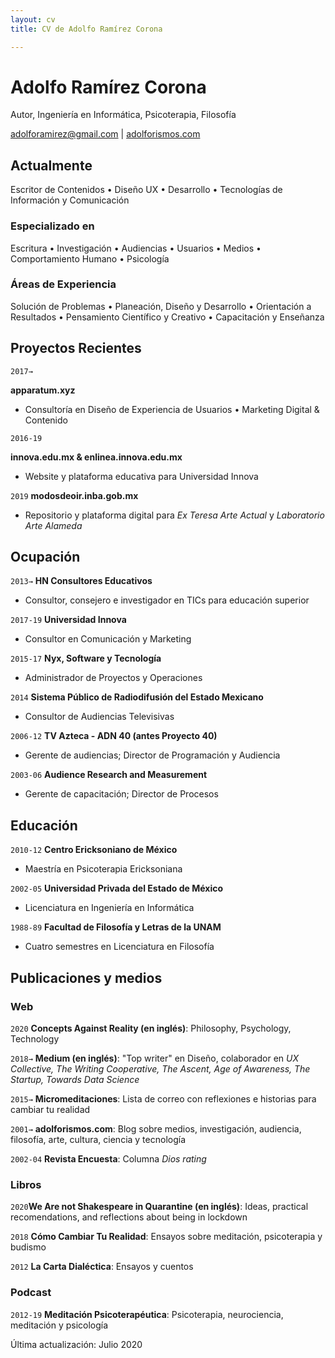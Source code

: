 ```yaml
---
layout: cv
title: CV de Adolfo Ramírez Corona

---
```

# Adolfo Ramírez Corona

Autor, Ingeniería en Informática, Psicoterapia, Filosofía

<div id="webaddress">
<a href="adolforamirez@gmail.com">adolforamirez@gmail.com</a>
| <a href="https://adolforismos.com">adolforismos.com</a>
</div>

## Actualmente

Escritor de Contenidos • Diseño UX • Desarrollo • Tecnologías de Información y Comunicación

### Especializado en

Escritura • Investigación • Audiencias • Usuarios • Medios • Comportamiento Humano • Psicología

### Áreas de Experiencia

Solución de Problemas • Planeación, Diseño y Desarrollo • Orientación a Resultados • Pensamiento Científico y Creativo • Capacitación y Enseñanza

## Proyectos Recientes

`2017→`

**apparatum.xyz**

* Consultoría en Diseño de Experiencia de Usuarios • Marketing Digital & Contenido

`2016-19`

**innova.edu.mx & enlinea.innova.edu.mx**

* Website y plataforma educativa para Universidad Innova

`2019` **modosdeoir.inba.gob.mx**

* Repositorio y plataforma digital para _Ex Teresa Arte Actual_ y _Laboratorio Arte Alameda_

## Ocupación

`2013→` **HN Consultores Educativos**

* Consultor, consejero e investigador en TICs para educación superior

`2017-19` **Universidad Innova**

* Consultor en Comunicación y Marketing

`2015-17` **Nyx, Software y Tecnología**

* Administrador de Proyectos y Operaciones

`2014` **Sistema Público de Radiodifusión del Estado Mexicano**

* Consultor de Audiencias Televisivas

`2006-12` **TV Azteca - ADN 40 (antes Proyecto 40)**

* Gerente de audiencias; Director de Programación y Audiencia

`2003-06` **Audience Research and Measurement** 

* Gerente de capacitación; Director de Procesos

## Educación

`2010-12` **Centro Ericksoniano de México**

* Maestría en Psicoterapia Ericksoniana

`2002-05` **Universidad Privada del Estado de México**

* Licenciatura en Ingeniería en Informática

`1988-89` **Facultad de Filosofía y Letras de la UNAM**

* Cuatro semestres en Licenciatura en Filosofía

## Publicaciones y medios

### Web

`2020` **Concepts Against Reality (en inglés)**: Philosophy, Psychology, Technology

`2018→` **Medium (en inglés)**: "Top writer" en Diseño, colaborador en _UX Collective, The Writing Cooperative, The Ascent, Age of Awareness, The Startup, Towards Data Science_

`2015→` **Micromeditaciones**: Lista de correo con reflexiones e historias para cambiar tu realidad

`2001→` **adolforismos.com**: Blog sobre medios, investigación, audiencia, filosofía, arte, cultura, ciencia y tecnología

`2002-04` **Revista Encuesta**: Columna _Dios rating_

### Libros

`2020`**We Are not Shakespeare in Quarantine (en inglés)**: Ideas, practical recomendations, and reflections about being in lockdown

`2018` **Cómo Cambiar Tu Realidad**: Ensayos sobre meditación, psicoterapia y budismo

`2012` **La Carta Dialéctica**: Ensayos y cuentos

### Podcast

`2012-19` **Meditación Psicoterapéutica**: Psicoterapia, neurociencia, meditación y psicología

<!-- ### Footer -->
<div id="webaddress">
Última actualización: Julio 2020

</div>
